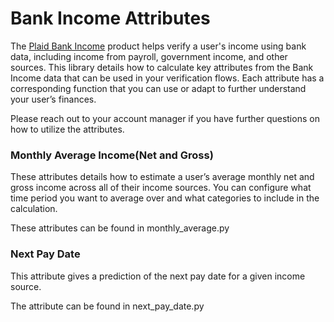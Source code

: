 # Bank Income Attributes

The [Plaid Bank Income](https://plaid.com/products/income/) product helps verify a user's income using bank data, including income from payroll, government income, and other sources. This library details how to calculate key attributes from the Bank Income data that can be used in your verification flows. Each attribute has a corresponding function that you can use or adapt to further understand your user’s finances.

Please reach out to your account manager if you have further questions on how to utilize the attributes.

### Monthly Average Income(Net and Gross)
These attributes details how to estimate a user’s average monthly net and gross income across all of their income sources. You can configure what time period you want to average over and what categories to include in the calculation.

These attributes can be found in monthly_average.py

### Next Pay Date
This attribute gives a prediction of the next pay date for a given income source.

The attribute can be found in next_pay_date.py
